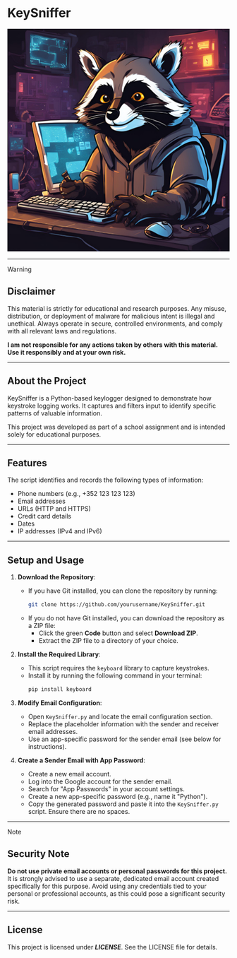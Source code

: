 # KeySniffer

![mascot_racon.png](image\mascot_racon.png) 

---


>[!Warning]
>## Disclaimer
>This material is strictly for educational and research purposes. Any misuse, distribution, or deployment of malware for malicious intent is illegal and unethical. Always operate in secure, controlled environments, and comply with all relevant laws and regulations.
>
>**I am not responsible for any actions taken by others with this material. Use it responsibly and at your own risk.**

---

## About the Project
KeySniffer is a Python-based keylogger designed to demonstrate how keystroke logging works. It captures and filters input to identify specific patterns of valuable information. 

This project was developed as part of a school assignment and is intended solely for educational purposes.

---

## Features
The script identifies and records the following types of information:
- Phone numbers (e.g., +352 123 123 123)
- Email addresses
- URLs (HTTP and HTTPS)
- Credit card details
- Dates
- IP addresses (IPv4 and IPv6)

---

## Setup and Usage

1. **Download the Repository**:
   - If you have Git installed, you can clone the repository by running:
     ```bash
     git clone https://github.com/yourusername/KeySniffer.git
     ```
   - If you do not have Git installed, you can download the repository as a ZIP file:
     - Click the green **Code** button and select **Download ZIP**.
     - Extract the ZIP file to a directory of your choice.

2. **Install the Required Library**:
   - This script requires the `keyboard` library to capture keystrokes.
   - Install it by running the following command in your terminal:
     ```bash
     pip install keyboard
     ```

3. **Modify Email Configuration**:
   - Open `KeySniffer.py` and locate the email configuration section.
   - Replace the placeholder information with the sender and receiver email addresses.
   - Use an app-specific password for the sender email (see below for instructions).

4. **Create a Sender Email with App Password**:
   - Create a new email account.
   - Log into the Google account for the sender email.
   - Search for "App Passwords" in your account settings.
   - Create a new app-specific password (e.g., name it "Python").
   - Copy the generated password and paste it into the `KeySniffer.py` script. Ensure there are no spaces.

---

>[!NOTE]
>## Security Note
>**Do not use private email accounts or personal passwords for this project.** It is strongly advised to use a separate, dedicated email account created specifically for this purpose. Avoid using any credentials tied to your personal or professional accounts, as this could pose a significant security risk.

---

## License
This project is licensed under ***LICENSE***. See the LICENSE file for details.

